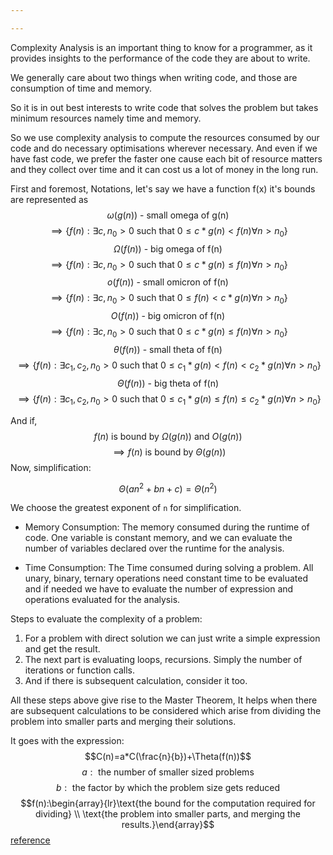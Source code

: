 ```yaml
---

---
```

Complexity Analysis is an important thing to know for a programmer, as it provides insights to the performance of the code they are about to write.

We generally care about two things when writing code, and those are consumption of time and memory.

So it is in out best interests to write code that solves the problem but takes minimum resources namely time and memory.

So we use complexity analysis to compute the resources consumed by our code and do necessary optimisations wherever necessary. And even if we have fast code, we prefer the faster one cause each bit of resource matters and they collect over time and it can cost us a lot of money in the long run.

First and foremost, Notations, let's say we have a function f(x) it's bounds are represented as
$$\omega(g(n))\text{ - small omega of g(n)}$$
$$\implies\{f(n):\exists c,n_0>0 \text{ such that }0\leq c*g(n)<f(n)\forall n>n_0\}$$
$$\Omega(f(n))\text{ - big omega of f(n)}$$
$$\implies\{f(n):\exists c,n_0>0 \text{ such that }0\leq c*g(n)\leq f(n)\forall n>n_0\}$$
$$o(f(n))\text{ - small omicron of f(n)}$$
$$\implies\{f(n):\exists c,n_0>0 \text{ such that }0\leq f(n)<c*g(n)\forall n>n_0\}$$
$$O(f(n))\text{ - big omicron of f(n)}$$
$$\implies\{f(n):\exists c,n_0>0 \text{ such that }0\leq c*g(n)\leq f(n)\forall n>n_0\}$$
$$\theta(f(n))\text{ - small theta of f(n)}$$
$$\implies\{f(n):\exists c_1,c_2,n_0>0 \text{ such that }0\leq c_1*g(n)<f(n)< c_2*g(n)\forall n>n_0\}$$
$$\Theta(f(n))\text{ - big theta of f(n)}$$
$$\implies\{f(n):\exists c_1,c_2,n_0>0 \text{ such that }0\leq c_1*g(n)\leq f(n)\leq c_2*g(n)\forall n>n_0\}$$

And if,
$$f(n)\text{ is bound by }\Omega(g(n))\text{ and }O(g(n))$$
$$\implies f(n)\text{ is bound by }\Theta(g(n))$$
Now, simplification:

$$\Theta(an^2+bn+c)=\Theta(n^2)$$

We choose the greatest exponent of `n` for simplification.

- Memory Consumption: The memory consumed during the runtime of code. One variable is constant memory, and we can evaluate the number of variables declared over the runtime for the analysis.

- Time Consumption: The Time consumed during solving a problem. All unary, binary, ternary operations need constant time to be evaluated and if needed we have to evaluate the number of expression and operations evaluated for the analysis.

Steps to evaluate the complexity of a problem:
1. For a problem with direct solution we can just write a simple expression and get the result.
2. The next part is evaluating loops, recursions. Simply the number of iterations or function calls.
3. And if there is subsequent calculation, consider it too.

All these steps above give rise to the Master Theorem, It helps when there are subsequent calculations to be considered which arise from dividing the problem into smaller parts and merging their solutions.

It goes with the expression:
$$C(n)=a*C(\frac{n}{b})+\Theta(f(n))$$
$$a:\text{ the number of smaller sized problems}$$
$$b:\text{ the factor by which the problem size gets reduced}$$
$$f(n):\begin{array}{lr}\text{the bound for the computation required for dividing} \\ \text{the problem into smaller parts, and merging the results.}\end{array}$$
[reference](https://www.geeksforgeeks.org/advanced-master-theorem-for-divide-and-conquer-recurrences/)
